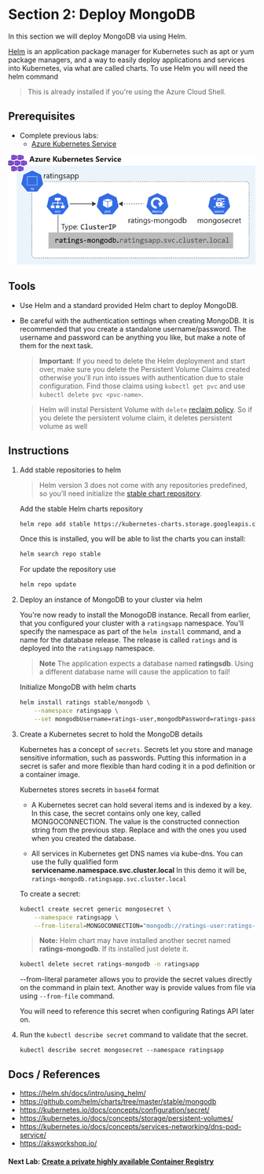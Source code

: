 Section 2: Deploy MongoDB
==
In this section we will deploy MongoDB via using Helm.

[Helm](https://helm.sh/) is an application package manager for Kubernetes such as apt or yum package managers, and a way to easily deploy applications and services into Kubernetes, via what are called charts. To use Helm you will need the helm command

> This is already installed if you're using the Azure Cloud Shell.

## Prerequisites

* Complete previous labs:
    * [Azure Kubernetes Service](../create-aks-cluster/README.md)

![Architecture Diagram](/labs/deploy-mongodb/img/mongodb-architecture.svg "Architecture Diagram")

## Tools
* Use Helm and a standard provided Helm chart to deploy MongoDB.

* Be careful with the authentication settings when creating MongoDB. It is recommended that you create a standalone username/password. The username and password can be anything you like, but make a note of them for the next task.

    > **Important**: If you need to delete the Helm deployment and start over, make sure you delete the Persistent Volume Claims created otherwise you'll run into issues with authentication due to stale configuration. Find those claims using `kubectl get pvc` and use `kubectl delete pvc <pvc-name>`.

    > Helm will instal Persistent Volume with `delete` [reclaim policy](https://kubernetes.io/docs/concepts/storage/persistent-volumes/). So if you delete the persistent volume claim, it deletes persistent volume as well

## Instructions

1. Add stable repositories to helm

    > Helm version 3 does not come with any repositories predefined, so you’ll need initialize the [stable chart repository](https://v3.helm.sh/docs/intro/quickstart/#initialize-a-helm-chart-repository).

    Add the stable Helm charts repository 

    ```bash
    helm repo add stable https://kubernetes-charts.storage.googleapis.com/
    ```

    Once this is installed, you will be able to list the charts you can install:

    ```bash
    helm search repo stable
    ```

    For update the repository use

    ```bash 
    helm repo update
    ```

2. Deploy an instance of MongoDB to your cluster via helm

    You're now ready to install the MonogoDB instance. Recall from earlier, that you configured your cluster with a `ratingsapp` namespace. You'll specify the namespace as part of the `helm install` command, and a name for the database release. The release is called `ratings` and is deployed into the `ratingsapp` namespace.

    > **Note** The application expects a database named **ratingsdb**. Using a different database name will cause the application to fail!

    Initialize MongoDB with helm charts

    ```bash
    helm install ratings stable/mongodb \
        --namespace ratingsapp \
        --set mongodbUsername=ratings-user,mongodbPassword=ratings-password,mongodbDatabase=ratingsdb
    ```

3. Create a Kubernetes secret to hold the MongoDB details

    Kubernetes has a concept of `secrets`. Secrets let you store and manage sensitive information, such as passwords. Putting this information in a secret is safer and more flexible than hard coding it in a pod definition or a container image.
    
    Kubernetes stores secrets in `base64` format

    * A Kubernetes secret can hold several items and is indexed by a key. In this case, the secret contains only one key, called MONGOCONNECTION. The value is the constructed connection string from the previous step. Replace <username> and <password> with the ones you used when you created the database.

    * All services in Kubernetes get DNS names via kube-dns. You can use the fully qualified form **servicename.namespace.svc.cluster.local** In this demo it will be, `ratings-mongodb.ratingsapp.svc.cluster.local`

    To create a secret:

    ```bash
    kubectl create secret generic mongosecret \
        --namespace ratingsapp \
        --from-literal=MONGOCONNECTION="mongodb://ratings-user:ratings-password@ratings-mongodb.ratingsapp.svc.cluster.local:27017/ratingsdb"
    ```

    > **Note:** Helm chart may have installed another secret named **ratings-mongodb**. If its installed just delete it.

    ```bash
    kubectl delete secret ratings-mongodb -n ratingsapp
    ```

    --from-literal parameter allows you to provide the secret values directly on the command in plain text. Another way is provide values from file via using `--from-file` command.

    You will need to reference this secret when configuring Ratings API later on.

4. Run the `kubectl describe secret` command to validate that the secret.

    ```
    kubectl describe secret mongosecret --namespace ratingsapp
    ```

## Docs / References

* https://helm.sh/docs/intro/using_helm/
* https://github.com/helm/charts/tree/master/stable/mongodb
* https://kubernetes.io/docs/concepts/configuration/secret/
* https://kubernetes.io/docs/concepts/storage/persistent-volumes/
* https://kubernetes.io/docs/concepts/services-networking/dns-pod-service/
* https://aksworkshop.io/

#### Next Lab: [Create a private highly available Container Registry](../azure-container-registry/README.md)